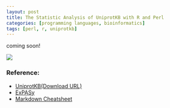 ```yaml
---
layout: post
title: The Statistic Analysis of UniprotKB with R and Perl
categories: [programming languages, bioinformatics]
tags: [perl, r, uniprotkb]
---
```


coming soon!

![](http://i.imgur.com/NTj2BzG.png)



### Reference:
- [UniprotKB(Download URL)](http://www.uniprot.org/downloads)
- [ExPASy](http://web.expasy.org/docs/userman.html)
- [Markdown Cheatsheet](https://github.com/adam-p/markdown-here/wiki/Markdown-Cheatsheet)
